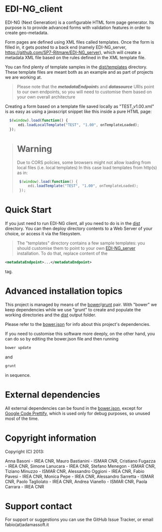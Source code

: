 EDI-NG_client
=============
EDI-NG (Next Generation) is a configurable HTML form page generator.
Its purpose is to provide advanced forms with validation features in order to create geo-metadata.

Form pages are defined using XML files called templates.
Once the form is filled in, it gets posted to a back end (namely EDI-NG_server, https://github.com/SP7-Ritmare/EDI-NG_server), which will create a metadata XML file based on the rules defined in the XML template file.

You can find plenty of template samples in the [dist/templates](https://github.com/SP7-Ritmare/EDI-NG_client/tree/master/dist/templates) directory.
These template files are meant both as an example and as part of projects we are working at.
> Please note that the ***metadataEndpoint***s and ***datasource*** URIs point to our own endpoints, so you will need to customise them based on your own overall architecture

Creating a form based on a template file saved locally as "TEST_v1.00.xml" is as easy as using a javascript snippet like this inside a pure HTML page:
```javascript
  $(window).load(function() {
      edi.loadLocalTemplate("TEST", "1.00", onTemplateLoaded);
  });
```
> # Warning
> Due to CORS policies, some browsers might not allow loading from local files (i.e. local templates)
> In this case load templates from http(s) as in:
>```javascript
>  $(window).load(function() {
>      edi.loadTemplate("TEST", "1.00", onTemplateLoaded);
>  });
>```

# Quick Start
If you just need to run EDI-NG client, all you need to do is in the [dist](https://github.com/SP7-Ritmare/EDI-NG_client/tree/master/dist) directory.
You can then deploy directory contents to a Web Server of your choice, or access it via the filesystem.
> The "templates" directory contains a few sample templates: you should customise them to point to your own [EDI-NG_server](https://github.com/SP7-Ritmare/EDI-NG_server.git) installation.
> To do that, replace content of the 
```xml
<metadataEndpoint>...</metadataEndpoint>
```
tag.

# Advanced installation topics
This project is managed by means of the [bower](http://bower.io)/[grunt](http://gruntjs.com) pair.
With "bower" we keep dependencies while we use "grunt" to create and populate the working directories and the [dist](https://github.com/SP7-Ritmare/EDI-NG_client/tree/master/dist) output folder.

Please refer to the [bower.json](https://github.com/SP7-Ritmare/EDI-NG_client/blob/master/bower.json) for info about this project's dependencies.

If you need to customise this software more deeply, on the other hand, you can do so by editing the bower.json file and then running 
```bash
bower update
```
and 
```bash
grunt
```
in sequence.

# External dependencies
All external dependencies can be found in the [bower.json](https://github.com/SP7-Ritmare/EDI-NG_client/blob/master/bower.json), except for [Google Code Prettify](https://code.google.com/archive/p/google-code-prettify/), which is used only for debug purposes, so unused most of the time.

# Copyright information

Copyright (C) 2013:

Anna Basoni - IREA CNR,
Mauro Bastianini - ISMAR CNR,
Cristiano Fugazza - IREA CNR,
Simone Lanucara - IREA CNR,
Stefano Menegon - ISMAR CNR,
Tiziano Minuzzo - ISMAR CNR,
Alessandro Oggioni - IREA CNR,
Fabio Pavesi - IREA CNR,
Monica Pepe - IREA CNR,
Alessandro Sarretta - ISMAR CNR,
Paolo Tagliolato - IREA CNR,
Andrea Vianello - ISMAR CNR,
Paola Carrara - IREA CNR

# Support contact
For support or suggestions you can use the GitHub Issue Tracker, or email fabio(at)adamassoft.it
